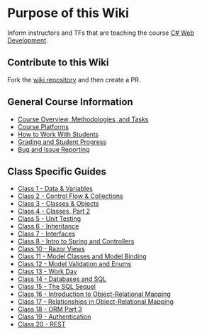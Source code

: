 # Purpose of this Wiki

Inform instructors and TFs that are teaching the course [C# Web Development](https://education.launchcode.org/csharp-web-development/).

## Contribute to this Wiki

Fork the [wiki repository](https://github.com/LaunchCodeEducation/csharp-web-development-wiki) and then create a PR.

## General Course Information

* [Course Overview, Methodologies, and Tasks](https://github.com/LaunchCodeEducation/csharp-web-development/wiki/Course-Overview-and-Structure)
* [Course Platforms](https://github.com/LaunchCodeEducation/csharp-web-development/wiki/Course-Platforms)
* [How to Work With Students](https://github.com/LaunchCodeEducation/csharp-web-development/wiki/Working-With-Students)
* [Grading and Student Progress](https://github.com/LaunchCodeEducation/csharp-web-development/wiki/Grading-and-Student-Progress)
* [Bug and Issue Reporting](https://github.com/LaunchCodeEducation/csharp-web-development/wiki/Course-Overview-and-Structure#Bug-and-Issue-Reporting)

## Class Specific Guides

* [Class 1 - Data & Variables](https://github.com/LaunchCodeEducation/csharp-web-development/wiki/Class-1-(Data-&-Variables))
* [Class 2 - Control Flow & Collections](https://github.com/LaunchCodeEducation/csharp-web-development/wiki/Class-2-(ControlFlow-&-Collections))
* [Class 3 - Classes & Objects](https://github.com/LaunchCodeEducation/csharp-web-development/wiki/Class-3-(Classes-&-Objects))
* [Class 4 - Classes, Part 2](https://github.com/LaunchCodeEducation/csharp-web-development/wiki/Class-4-(Classes-Part-2))
* [Class 5 - Unit Testing](https://github.com/LaunchCodeEducation/csharp-web-development/wiki/Class-5-(Unit-Testing))
* [Class 6 - Inheritance](https://github.com/LaunchCodeEducation/csharp-web-development/wiki/Class-6-(Inheritance))
* [Class 7 - Interfaces](https://github.com/LaunchCodeEducation/csharp-web-development/wiki/Class-7-(Interfaces))
* [Class 8 - Intro to Spring and Controllers](https://github.com/LaunchCodeEducation/csharp-web-development/wiki/Class-8-(Intro-to-Spring-and-Controllers))
* [Class 10 - Razor Views](https://github.com/LaunchCodeEducation/csharp-web-development/wiki/Class-10-(Razor-Views))
* [Class 11 - Model Classes and Model Binding](https://github.com/LaunchCodeEducation/csharp-web-development/wiki/Class-11-(Model-Classes-and-Model-Binding))
* [Class 12 - Model Validation and Enums](https://github.com/LaunchCodeEducation/csharp-web-development/wiki/Class-12-(Model-Validation-and-Enums))
* [Class 13 - Work Day](https://github.com/LaunchCodeEducation/csharp-web-development/wiki/Class-13-(Work-Day))
* [Class 14 - Databases and SQL](https://github.com/LaunchCodeEducation/csharp-web-development/wiki/Class-14-(SQL-Part-1))
* [Class 15 - The SQL Sequel](https://github.com/LaunchCodeEducation/csharp-web-development/wiki/Class-15-(SQL-Part-2))
* [Class 16 - Introduction to Object-Relational Mapping](https://github.com/LaunchCodeEducation/csharp-web-development/wiki/Class-16-(ORM-Part-1))
* [Class 17 - Relationships in Object-Relational Mapping](https://github.com/LaunchCodeEducation/csharp-web-development/wiki/Class-17-(ORM-Part-2))
* [Class 18 - ORM Part 3](https://github.com/LaunchCodeEducation/csharp-web-development/wiki/Class-18-(ORM-Part-3))
* [Class 19 - Authentication](https://github.com/LaunchCodeEducation/csharp-web-development/wiki/Class-19-(Authentication))
* [Class 20 - REST](https://github.com/LaunchCodeEducation/csharp-web-development/wiki/Class-20-(REST))